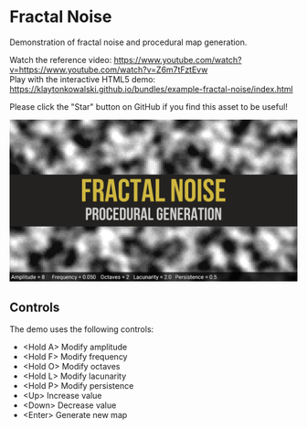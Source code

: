 # Fractal Noise
Demonstration of fractal noise and procedural map generation.

Watch the reference video: https://www.youtube.com/watch?v=https://www.youtube.com/watch?v=Z6m7tFztEvw  
Play with the interactive HTML5 demo: https://klaytonkowalski.github.io/bundles/example-fractal-noise/index.html

Please click the "Star" button on GitHub if you find this asset to be useful!

![alt text](https://github.com/klaytonkowalski/example-fractal-noise/blob/main/assets/thumbnail.png?raw=true)

## Controls
The demo uses the following controls:
  - \<Hold A\> Modify amplitude
  - \<Hold F\> Modify frequency
  - \<Hold O\> Modify octaves
  - \<Hold L\> Modify lacunarity
  - \<Hold P\> Modify persistence
  - \<Up\> Increase value
  - \<Down\> Decrease value
  - \<Enter\> Generate new map
